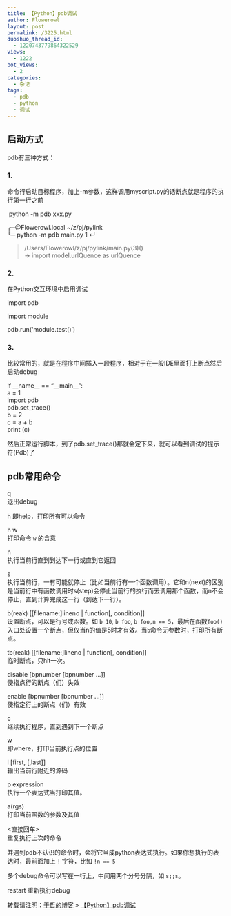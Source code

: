 ```yaml
---
title: 【Python】pdb调试
author: Flowerowl
layout: post
permalink: /3225.html
duoshuo_thread_id:
  - 1220743779864322529
views:
  - 1222
bot_views:
  - 2
categories:
  - 杂记
tags:
  - pdb
  - python
  - 调试
---
```

## 启动方式

pdb有三种方式：

### 1.

命令行启动目标程序，加上-m参数，这样调用myscript.py的话断点就是程序的执行第一行之前

 python -m pdb xxx.py

╭─@Flowerowl.local ~/z/pj/pylink  
╰─ python -m pdb main.py 1 ↵  
> /Users/Flowerowl/z/pj/pylink/main.py(3)<module>()  
-> import model.urlQuence as urlQuence

### 2.

在Python交互环境中启用调试

import pdb

import module

pdb.run('module.test()&#8217;)

### 3.

比较常用的，就是在程序中间插入一段程序，相对于在一般IDE里面打上断点然后启动debug

if \_\_name\_\_ == &#8220;\_\_main\_\_&#8221;:  
a = 1  
import pdb  
pdb.set_trace()  
b = 2  
c = a + b  
print (c)

然后正常运行脚本，到了pdb.set_trace()那就会定下来，就可以看到调试的提示符(Pdb)了

## pdb常用命令

q  
退出debug

h 即help，打印所有可以命令

h w   
打印命令 `w` 的含意

n  
执行当前行直到到达下一行或直到它返回

s  
执行当前行，一有可能就停止（比如当前行有一个函数调用）。它和n(next)的区别是当前行中有函数调用时s(step)会停止当前行的执行而去调用那个函数，而n不会停止，直到计算完成这一行（到达下一行）。

b(reak) [[filename:]lineno | function[, condition]]  
设置断点，可以是行号或函数。如 `b 10`, `b foo`, `b foo,n == 5`，最后在函数`foo()`入口处设置一个断点，但仅当n的值是5时才有效。当`b`命令无参数时，打印所有断点。

tb(reak) [[filename:]lineno | function[, condition]]  
临时断点，只hit一次。

disable [bpnumber [bpnumber ...]]  
使指点行的断点（们）失效

enable [bpnumber [bpnumber ...]]  
使指定行上的断点（们）有效

c  
继续执行程序，直到遇到下一个断点

w  
即where，打印当前执行点的位置

l [first, [,last]]  
输出当前行附近的源码

p expression  
执行一个表达式当打印其值。

a(rgs)  
打印当前函数的参数及其值

<直接回车>  
重复执行上次的命令

并遇到pdb不认识的命令时，会将它当成python表达式执行。如果你想执行的表达时，最前面加上 `!` 字符，比如 `!n == 5`

多个debug命令可以写在一行上，中间用两个分号分隔，如 `s;;s`。

restart 重新执行debug

转载请注明：[于哲的博客][1] &raquo; [【Python】pdb调试][2]

 [1]: http://lazynight.me
 [2]: http://lazynight.me/3225.html